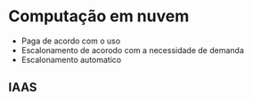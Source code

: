# Computação em nuvem
- Paga de acordo com o uso
- Escalonamento de acorodo com a necessidade de demanda
- Escalonamento automatico

## IAAS
